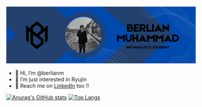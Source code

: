 ![alt text](https://github.com/berlianm/berlianm/blob/main/Github%20Profile.png)

  - 👋 Hi, I’m @berlianm
  - 👀 I’m just interested in Ryujin
  - 💼 Reach me on <a href="https://www.linkedin.com/in/berlianm/">LinkedIn</a> too !!

[![Anurag's GitHub stats](https://github-readme-stats.vercel.app/api?username=berlianm&count_private=true)](https://github-readme-stats-11km-git-master-berlianm.vercel.app/)
[![Top Langs](https://github-readme-stats.vercel.app/api/top-langs/?username=berlianm&layout=compact&langs_count=7)](https://github-readme-stats-11km-git-master-berlianm.vercel.app/)
<!---
berlianm/berlianm is a ✨ special ✨ repository because its `README.md` (this file) appears on your GitHub profile.
You can click the Preview link to take a look at your changes.
--->
